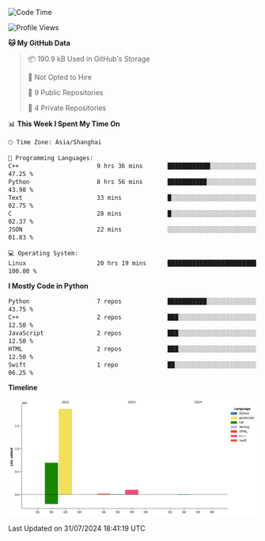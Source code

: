 <!--START_SECTION:waka-->
![Code Time](http://img.shields.io/badge/Code%20Time-20%20hrs%2019%20mins-blue)

![Profile Views](http://img.shields.io/badge/Profile%20Views-56-blue)

**🐱 My GitHub Data** 

> 📦 190.9 kB Used in GitHub's Storage 
 > 
> 🚫 Not Opted to Hire
 > 
> 📜 9 Public Repositories 
 > 
> 🔑 4 Private Repositories 
 > 
📊 **This Week I Spent My Time On** 

```text
🕑︎ Time Zone: Asia/Shanghai

💬 Programming Languages: 
C++                      9 hrs 36 mins       ████████████░░░░░░░░░░░░░   47.25 % 
Python                   8 hrs 56 mins       ███████████░░░░░░░░░░░░░░   43.98 % 
Text                     33 mins             █░░░░░░░░░░░░░░░░░░░░░░░░   02.75 % 
C                        28 mins             █░░░░░░░░░░░░░░░░░░░░░░░░   02.37 % 
JSON                     22 mins             ░░░░░░░░░░░░░░░░░░░░░░░░░   01.83 % 

💻 Operating System: 
Linux                    20 hrs 19 mins      █████████████████████████   100.00 % 
```

**I Mostly Code in Python** 

```text
Python                   7 repos             ███████████░░░░░░░░░░░░░░   43.75 % 
C++                      2 repos             ███░░░░░░░░░░░░░░░░░░░░░░   12.50 % 
JavaScript               2 repos             ███░░░░░░░░░░░░░░░░░░░░░░   12.50 % 
HTML                     2 repos             ███░░░░░░░░░░░░░░░░░░░░░░   12.50 % 
Swift                    1 repo              ██░░░░░░░░░░░░░░░░░░░░░░░   06.25 % 
```



**Timeline**

![Lines of Code chart](https://raw.githubusercontent.com/venite-xjc/venite-xjc/main/assets/bar_graph.png)


 Last Updated on 31/07/2024 18:41:19 UTC
<!--END_SECTION:waka-->